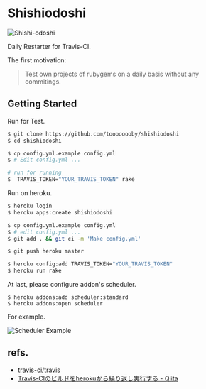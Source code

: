# Shishiodoshi

![Shishi-odoshi](https://gist.githubusercontent.com/toooooooby/9172769/raw/7aa3fefd4fb0a00ab91f9fad6f46545dfb6ee4ce/shishiodoshi_image.gif)

Daily Restarter for Travis-CI.

The first motivation: 

> Test own projects of rubygems on a daily basis without any commitings.

## Getting Started

Run for Test.

```bash
$ git clone https://github.com/toooooooby/shishiodoshi
$ cd shishiodoshi

$ cp config.yml.example config.yml
$ # Edit config.yml ...

# run for running
$  TRAVIS_TOKEN="YOUR_TRAVIS_TOKEN" rake
```

Run on heroku.

```bash
$ heroku login
$ heroku apps:create shishiodoshi

$ cp config.yml.example config.yml
$ # edit config.yml ...
$ git add . && git ci -m 'Make config.yml'

$ git push heroku master

$ heroku config:add TRAVIS_TOKEN="YOUR_TRAVIS_TOKEN"
$ heroku run rake
```

At last, please configure addon's scheduler.

```
$ heroku addons:add scheduler:standard
$ heroku addons:open scheduler
```

For example.

![Scheduler Example](https://gist.githubusercontent.com/toooooooby/9172769/raw/668a7c1f57165153dda1de221a504172a4c8648d/shishiodoshi-heroku-scheduled-jobs.jpg)

## refs.

* [travis-ci/travis](https://github.com/travis-ci/travis#table-of-contents)
* [Travis-CIのビルドをherokuから繰り返し実行する - Qiita](http://qiita.com/sawanoboly/items/7f275e20fb6a643a3553)


